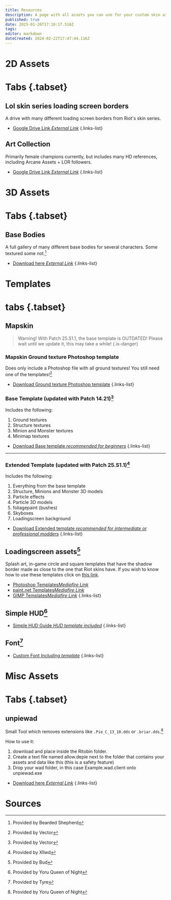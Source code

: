```yaml
---
title: Resources
description: A page with all assets you can use for your custom skin as downloads!
published: true
date: 2025-01-26T17:10:17.516Z
tags: 
editor: markdown
dateCreated: 2024-02-22T17:47:44.116Z
---
```


# 2D Assets
# Tabs {.tabset}
## Lol skin series loading screen borders
A drive with many different loading screen borders from Riot's skin series.
- [Google Drive Link *External Link*](https://drive.google.com/drive/folders/1yeAYQjAJuYkzaXJdVWP6GL7NO31r2-Vp)
{.links-list}
## Art Collection
Primarily female champions currently, but includes many HD references, including Arcane Assets + LOR followers.
- [Google Drive Link *External Link*](https://drive.google.com/drive/folders/1xBLNPxDiwBJrLm_7922q-kt9FvLGTGFL?usp=sharing)
{.links-list}

# 3D Assets
# Tabs {.tabset}
## Base Bodies
A full gallery of many different base bodies for several characters. Some textured some not.[^1]
- [Download here *External Link*](https://drive.google.com/drive/folders/1-9PeAE99OrQ1P9EZQdxDX5AAJ9k1HgqN)
{.links-list}

# Templates
# tabs {.tabset}
## Mapskin

> Warning! With Patch 25.S1.1, the base template is OUTDATED! Please wait until we update it, this may take a while!
{.is-danger}


### Mapskin Ground texture Photoshop template
Does only include a Photoshop file with all ground textures! You still need one of the templates![^5]

- [Download Ground texture Photoshop template](https://drive.google.com/file/d/1isIlG4bNB3vIeh6qOJzGrQecyNevfF9z/view?usp=sharing)
{.links-list}

### Base Template (updated with Patch 14.21)[^5]
Includes the following:
1. Ground textures
2. Structure textures
3. Minion and Monster textures
4. Minimap textures

- [Download Base template *recommended for beginners*](https://drive.google.com/file/d/1_4WQiG2lC1yTzC5E8BkWgexq2gYSidoz/view?usp=drive_link)
{.links-list}

---

### Extended Template (updated with Patch 25.S1.1)[^3]
Includes the following:
1. Everything from the base template
2. Structure, Minions and Monster 3D models
3. Particle effects
4. Particle 3D models
5. foliagepaint (bushes)
6. Skyboxes
7. Loadingscreen background

- [Download Extended template *recommended for intermediate or professional modders*](https://drive.google.com/file/d/1fcdORbKiISDqMxgu_UvI_qB8XoRJPz9M/view?usp=sharing)
{.links-list}
## Loadingscreen assets[^6]
Splash art, in-game circle and square templates that have the shadow border made as close to the one that Riot skins have.
If you wish to know how to use these templates click on [this link](/core-guides/downloadable-assets/champion-templates).
- [Photoshop Templates*Mediafire Link*](https://www.mediafire.com/folder/qb3kuw3ypwmq1/Photoshop_champion_templates)
- [paint.net Templates*Mediafire Link*](https://www.mediafire.com/folder/ca1b1aoin342h/paint.net_champion_templates)
- [GIMP Templates*Mediafire Link*](https://www.mediafire.com/folder/0z7na9qzm4vw4/GIMP_champion_templates)
{.links-list}
## Simple HUD[^2]

- [Simple HUD Guide *HUD template included*](/specific-guide/ui/simple-hud-template)
{.links-list}
## Font[^4]

- [Custom Font *Including template*](/specific-guide/ui/custom-font)
{.links-list}


# Misc Assets
# Tabs {.tabset}
## unpiewad
Small Tool which removes extensions like `.Pie_C_13_10.dds` or `.briar.dds`.[^2]

How to use it:
1. download and place inside the Ritobin folder.
2. Create a text file named allow.depie next to the folder that contains your assets and data like this (this is a safety feature)
3. Drop your wad folder, in this case Example.wad.client onto unpiewad.exe

- [Download here *External Link*](https://drive.google.com/file/d/1TltplZd9tFA5KLHMZ00Pp1TNvpLmI-_l/view?usp=sharing)
{.links-list}


# Sources

[^1]: Provided by Bearded Shepherd
[^2]: Provided by Yoru Queen of Night
[^3]: Provided by Xllwd
[^4]: Provided by Tyre
[^5]: Provided by Vector
[^6]: Provided by Bud

